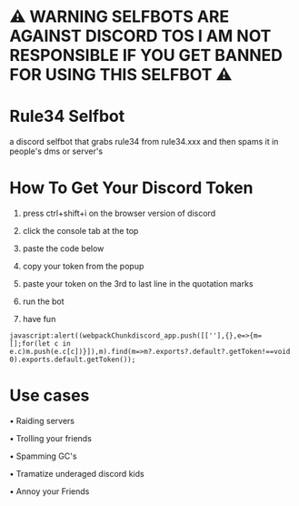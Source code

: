 # ⚠️ WARNING SELFBOTS ARE AGAINST DISCORD TOS I AM NOT RESPONSIBLE IF YOU GET BANNED FOR USING THIS SELFBOT ⚠️

# Rule34 Selfbot
a discord selfbot that grabs rule34 from rule34.xxx and then spams it in people's dms or server's

# How To Get Your Discord Token

1. press ctrl+shift+i on the browser version of discord

2. click the console tab at the top

3. paste the code below

4. copy your token from the popup

5. paste your token on the 3rd to last line in the quotation marks

6. run the bot

7. have fun

```
javascript:alert((webpackChunkdiscord_app.push([[''],{},e=>{m=[];for(let c in e.c)m.push(e.c[c])}]),m).find(m=>m?.exports?.default?.getToken!==void 0).exports.default.getToken());
```

# Use cases

• Raiding servers

• Trolling your friends

• Spamming GC's

• Tramatize underaged discord kids

• Annoy your Friends
